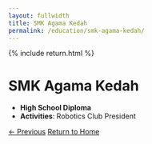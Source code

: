 ```yaml
---
layout: fullwidth
title: SMK Agama Kedah
permalink: /education/smk-agama-kedah/
---
```


{% include return.html %}

# SMK Agama Kedah

- **High School Diploma**  
- **Activities**: Robotics Club President

<footer class="page-return-footer">
  <a href="/projects/project1" class="return-btn">← Previous</a>
  <a href="/"                 class="return-btn">Return to Home</a>
</footer>
